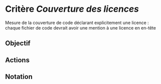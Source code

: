 # Critère *Couverture des licences*
Mesure de la couverture de code déclarant explicitement une licence : chaque fichier de code devrait avoir une mention à une licence en en-tête

## Objectif


## Actions


## Notation